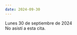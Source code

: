 ```yaml
---
date: 2024-09-30
---
```

<div class="date">Lunes 30 de septiembre de 2024</div>
<div class="note">No asistí a esta cita.</div>
